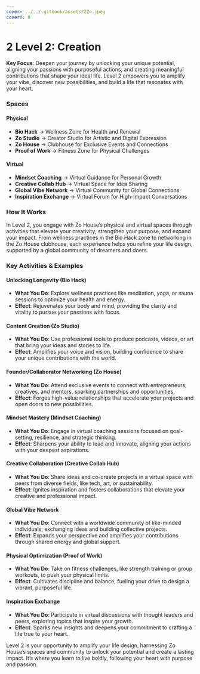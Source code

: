 ```yaml
---
cover: ../../.gitbook/assets/ZZo.jpeg
coverY: 0
---
```


# 2️ Level 2: Creation

**Key Focus**: Deepen your journey by unlocking your unique potential, aligning your passions with purposeful actions, and creating meaningful contributions that shape your ideal life. Level 2 empowers you to amplify your vibe, discover new possibilities, and build a life that resonates with your heart.

### Spaces

#### Physical

* **Bio Hack** → Wellness Zone for Health and Renewal
* **Zo Studio** → Creator Studio for Artistic and Digital Expression
* **Zo House** → Clubhouse for Exclusive Events and Connections
* **Proof of Work** → Fitness Zone for Physical Challenges

#### Virtual

* **Mindset Coaching** → Virtual Guidance for Personal Growth
* **Creative Collab Hub** → Virtual Space for Idea Sharing
* **Global Vibe Network** → Virtual Community for Global Connections
* **Inspiration Exchange** → Virtual Forum for High-Impact Conversations

### How It Works

In Level 2, you engage with Zo House’s physical and virtual spaces through activities that elevate your creativity, strengthen your purpose, and expand your impact. From wellness practices in the Bio Hack zone to networking in the Zo House clubhouse, each experience helps you refine your life design, supported by a global community of dreamers and doers.

### Key Activities & Examples

#### Unlocking Longevity (Bio Hack)

* **What You Do**: Explore wellness practices like meditation, yoga, or sauna sessions to optimize your health and energy.
* **Effect**: Rejuvenates your body and mind, providing the clarity and vitality to pursue your passions with focus.

#### Content Creation (Zo Studio)

* **What You Do**: Use professional tools to produce podcasts, videos, or art that bring your ideas and stories to life.
* **Effect**: Amplifies your voice and vision, building confidence to share your unique contributions with the world.

#### Founder/Collaborator Networking (Zo House)

* **What You Do**: Attend exclusive events to connect with entrepreneurs, creatives, and mentors, sparking partnerships and opportunities.
* **Effect**: Forges high-value relationships that accelerate your projects and open doors to new possibilities.

#### Mindset Mastery (Mindset Coaching)

* **What You Do**: Engage in virtual coaching sessions focused on goal-setting, resilience, and strategic thinking.
* **Effect**: Sharpens your ability to lead and innovate, aligning your actions with your deepest aspirations.

#### Creative Collaboration (Creative Collab Hub)

* **What You Do**: Share ideas and co-create projects in a virtual space with peers from diverse fields, like tech, art, or sustainability.
* **Effect**: Ignites inspiration and fosters collaborations that elevate your creative and professional impact.

#### Global Vibe Network

* **What You Do**: Connect with a worldwide community of like-minded individuals, exchanging ideas and building collective projects.
* **Effect**: Expands your perspective and amplifies your contributions through shared energy and global support.

#### Physical Optimization (Proof of Work)

* **What You Do**: Take on fitness challenges, like strength training or group workouts, to push your physical limits.
* **Effect**: Cultivates discipline and balance, fueling your drive to design a vibrant, purposeful life.

#### Inspiration Exchange

* **What You Do**: Participate in virtual discussions with thought leaders and peers, exploring topics that inspire your growth.
* **Effect**: Sparks new insights and deepens your commitment to crafting a life true to your heart.

Level 2 is your opportunity to amplify your life design, harnessing Zo House’s spaces and community to unlock your potential and create a lasting impact. It’s where you learn to live boldly, following your heart with purpose and passion.
